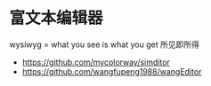 # 富文本编辑器

wysiwyg = what you see is what you get 所见即所得

- https://github.com/mycolorway/simditor
- https://github.com/wangfupeng1988/wangEditor